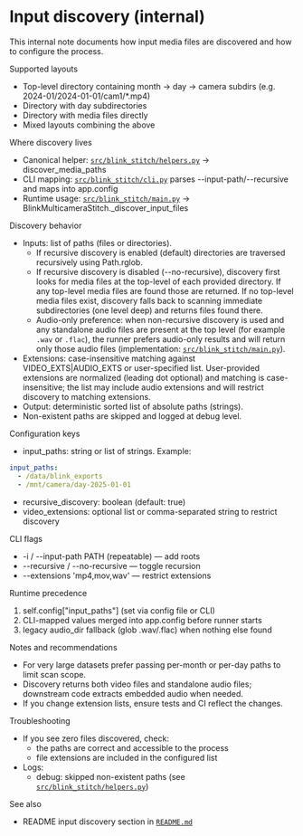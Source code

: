 # Input discovery (internal)

This internal note documents how input media files are discovered and how to configure the process.

Supported layouts

- Top-level directory containing month -> day -> camera subdirs (e.g. 2024-01/2024-01-01/cam1/*.mp4)
- Directory with day subdirectories
- Directory with media files directly
- Mixed layouts combining the above

Where discovery lives

- Canonical helper: [`src/blink_stitch/helpers.py`](src/blink_stitch/helpers.py:117) -> discover_media_paths
- CLI mapping: [`src/blink_stitch/cli.py`](src/blink_stitch/cli.py:1) parses --input-path/--recursive and maps into app.config
- Runtime usage: [`src/blink_stitch/main.py`](src/blink_stitch/main.py:102) -> BlinkMulticameraStitch._discover_input_files

Discovery behavior

- Inputs: list of paths (files or directories).
  - If recursive discovery is enabled (default) directories are traversed recursively using Path.rglob.
  - If recursive discovery is disabled (--no-recursive), discovery first looks for media files at the top-level of each provided directory. If any top-level media files are found those are returned. If no top-level media files exist, discovery falls back to scanning immediate subdirectories (one level deep) and returns files found there.
  - Audio-only preference: when non-recursive discovery is used and any standalone audio files are present at the top level (for example `.wav` or `.flac`), the runner prefers audio-only results and will return only those audio files (implementation: [`src/blink_stitch/main.py`](src/blink_stitch/main.py:217-222)).
- Extensions: case-insensitive matching against VIDEO_EXTS|AUDIO_EXTS or user-specified list. User-provided extensions are normalized (leading dot optional) and matching is case-insensitive; the list may include audio extensions and will restrict discovery to matching extensions.
- Output: deterministic sorted list of absolute paths (strings).
- Non-existent paths are skipped and logged at debug level.

Configuration keys

- input_paths: string or list of strings. Example:
```yaml
input_paths:
  - /data/blink_exports
  - /mnt/camera/day-2025-01-01
```
- recursive_discovery: boolean (default: true)
- video_extensions: optional list or comma-separated string to restrict discovery

CLI flags

- -i / --input-path PATH (repeatable) — add roots
- --recursive / --no-recursive — toggle recursion
- --extensions 'mp4,mov,wav' — restrict extensions

Runtime precedence

1. self.config["input_paths"] (set via config file or CLI)
2. CLI-mapped values merged into app.config before runner starts
3. legacy audio_dir fallback (glob .wav/.flac) when nothing else found

Notes and recommendations

- For very large datasets prefer passing per-month or per-day paths to limit scan scope.
- Discovery returns both video files and standalone audio files; downstream code extracts embedded audio when needed.
- If you change extension lists, ensure tests and CI reflect the changes.

Troubleshooting

- If you see zero files discovered, check:
  - the paths are correct and accessible to the process
  - file extensions are included in the configured list
- Logs:
  - debug: skipped non-existent paths (see [`src/blink_stitch/helpers.py`](src/blink_stitch/helpers.py:117))

See also

- README input discovery section in [`README.md`](README.md:1)
